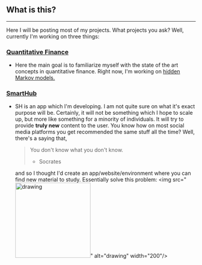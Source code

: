 ## What is this?
---

Here I will be posting most of my projects. What projects you ask? Well, currently I'm working on three things:
### [Quantitative Finance](https://github.com/whateverhappns/quantproject.git)
  - Here the main goal is to familiarize myself with the state of the art concepts in quantitative finance. Right now, I'm working on [hidden Markov models.](https://en.wikipedia.org/wiki/Hidden_Markov_model)

### [SmartHub](https://github.com/whateverhappns/smarthub.git) 
- SH is an app which I'm developing. I am not quite sure on what it's exact purpose will be. Certainly, it will not be something which I hope to scale up, but more like something for a minority of individuals. It will try to provide **truly new** content to the user. You know how on most social media platforms you get recommended the same stuff all the time? Well, there's a saying that, 
    > You don't know what you don't know.
    > - Socrates

  and so I thought I'd create an app/website/environment where you can find new material to study. Essentially solve this problem:
  <img src="<img src="drawing.jpg" alt="drawing" width="200"/>" alt="drawing" width="200"/>
